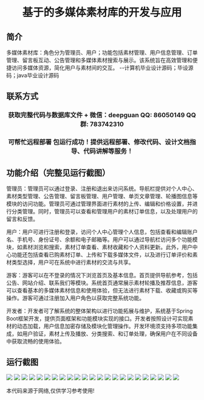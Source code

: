 <p><h1 align="center">基于的多媒体素材库的开发与应用</h1></p>

## 简介
多媒体素材库：角色分为管理员、用户；功能包括素材管理、用户信息管理、订单管理、留言板互动、公告管理和多媒体素材搜索与展示。该系统旨在高效管理和便捷访问多媒体资源，简化用户与素材间的交互。    --计算机毕业设计源码；毕设源码；java毕业设计源码


## 联系方式
<p><h3 align="center">获取完整代码与数据库文件 + 微信：deepguan QQ: 86050149 QQ群: 783742310</h3></p>
<p><h3 align="center">可帮忙远程部署 包运行成功！提供远程部署、修改代码、设计文档指导、代码讲解等服务！</h3></p>

## 功能介绍（完整见运行截图）
管理员：管理员可以通过登录、注册和退出来访问系统。导航栏提供对个人中心、素材类型管理、公告管理、留言板管理、用户管理、单页文章管理、轮播图信息等模块的访问功能。管理员可通过管理界面进行素材的上传、编辑和价格设置，并进行分类管理。同时，管理员可以查看和管理用户的素材订单信息，以及处理用户的留言和反馈。

用户：用户可进行注册和登录，访问个人中心管理个人信息，包括查看和编辑账户名、手机号、身份证号、余额和电子邮箱等。用户可以通过导航栏访问多个功能模块，如素材浏览和搜索，素材订单查看、素材收藏和个人资料更新。此外，用户中心功能还包括查看已购素材订单、上传和下载多媒体文件，以及进行订单评价和素材类型选择，用户可在系统中进行素材的交流与共享。

游客：游客可以在不登录的情况下浏览首页及基本信息。首页提供导航参考，包括公告、网站介绍、联系我们等模块。系统首页通常展示素材轮播及推荐信息，游客可以查看基本的多媒体素材信息和使用体验，但无法进行素材下载、收藏或购买等操作。游客可通过注册加入用户角色以获取完整系统功能。

开发者：开发者可了解系统的整体架构以进行功能拓展与维护，系统基于Spring Boot框架开发，提供页面框架和功能模块实现的接口。开发者按照设计可实现素材的动态加载，用户信息加密存储及模块化管理操作。开发环境须支持多项功能集成，如用户验证，素材上传及播放、分类搜索、和订单处理，确保用户在不同设备中获取流畅的使用体验。


## 运行截图
![](https://bs-1329754181.cos.ap-shanghai.myqcloud.com/spring/MultimediaMaterialLibraryDevelopmentAndApplication/img/001.jpg)
![](https://bs-1329754181.cos.ap-shanghai.myqcloud.com/spring/MultimediaMaterialLibraryDevelopmentAndApplication/img/002.jpg)
![](https://bs-1329754181.cos.ap-shanghai.myqcloud.com/spring/MultimediaMaterialLibraryDevelopmentAndApplication/img/003.jpg)
![](https://bs-1329754181.cos.ap-shanghai.myqcloud.com/spring/MultimediaMaterialLibraryDevelopmentAndApplication/img/004.jpg)
![](https://bs-1329754181.cos.ap-shanghai.myqcloud.com/spring/MultimediaMaterialLibraryDevelopmentAndApplication/img/005.jpg)
![](https://bs-1329754181.cos.ap-shanghai.myqcloud.com/spring/MultimediaMaterialLibraryDevelopmentAndApplication/img/006.jpg)
![](https://bs-1329754181.cos.ap-shanghai.myqcloud.com/spring/MultimediaMaterialLibraryDevelopmentAndApplication/img/007.jpg)
![](https://bs-1329754181.cos.ap-shanghai.myqcloud.com/spring/MultimediaMaterialLibraryDevelopmentAndApplication/img/008.jpg)
![](https://bs-1329754181.cos.ap-shanghai.myqcloud.com/spring/MultimediaMaterialLibraryDevelopmentAndApplication/img/009.jpg)
![](https://bs-1329754181.cos.ap-shanghai.myqcloud.com/spring/MultimediaMaterialLibraryDevelopmentAndApplication/img/010.jpg)
![](https://bs-1329754181.cos.ap-shanghai.myqcloud.com/spring/MultimediaMaterialLibraryDevelopmentAndApplication/img/011.jpg)
![](https://bs-1329754181.cos.ap-shanghai.myqcloud.com/spring/MultimediaMaterialLibraryDevelopmentAndApplication/img/012.jpg)
![](https://bs-1329754181.cos.ap-shanghai.myqcloud.com/spring/MultimediaMaterialLibraryDevelopmentAndApplication/img/013.jpg)
![](https://bs-1329754181.cos.ap-shanghai.myqcloud.com/spring/MultimediaMaterialLibraryDevelopmentAndApplication/img/014.jpg)
![](https://bs-1329754181.cos.ap-shanghai.myqcloud.com/spring/MultimediaMaterialLibraryDevelopmentAndApplication/img/015.jpg)
![](https://bs-1329754181.cos.ap-shanghai.myqcloud.com/spring/MultimediaMaterialLibraryDevelopmentAndApplication/img/016.jpg)
![](https://bs-1329754181.cos.ap-shanghai.myqcloud.com/spring/MultimediaMaterialLibraryDevelopmentAndApplication/img/017.jpg)
![](https://bs-1329754181.cos.ap-shanghai.myqcloud.com/spring/MultimediaMaterialLibraryDevelopmentAndApplication/img/018.jpg)
![](https://bs-1329754181.cos.ap-shanghai.myqcloud.com/spring/MultimediaMaterialLibraryDevelopmentAndApplication/img/019.jpg)
![](https://bs-1329754181.cos.ap-shanghai.myqcloud.com/spring/MultimediaMaterialLibraryDevelopmentAndApplication/img/020.jpg)
![](https://bs-1329754181.cos.ap-shanghai.myqcloud.com/spring/MultimediaMaterialLibraryDevelopmentAndApplication/img/021.jpg)
![](https://bs-1329754181.cos.ap-shanghai.myqcloud.com/spring/MultimediaMaterialLibraryDevelopmentAndApplication/img/022.jpg)
![](https://bs-1329754181.cos.ap-shanghai.myqcloud.com/spring/MultimediaMaterialLibraryDevelopmentAndApplication/img/023.jpg)

<p>本代码来源于网络,仅供学习参考使用!</p>
